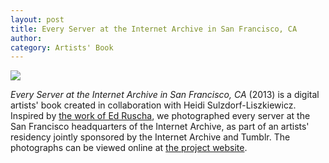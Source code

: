 ```yaml
---
layout: post
title: Every Server at the Internet Archive in San Francisco, CA
author:
category: Artists' Book
---
```


![](../../../../assets/images/EveryServer.jpg)

*Every Server at the Internet Archive in San Francisco, CA* (2013) is a digital artists' book created in collaboration with Heidi Sulzdorf-Liszkiewicz. Inspired by [the work of Ed Ruscha](http://blogs.getty.edu/pacificstandardtime/explore-the-era/worksofart/every-building-on-the-sunset-strip/), we photographed every server at the San Francisco headquarters of the Internet Archive, as part of an artists' residency jointly sponsored by the Internet Archive and Tumblr. The photographs can be viewed online at [the project website](http://everyserver.tumblr.com/).
